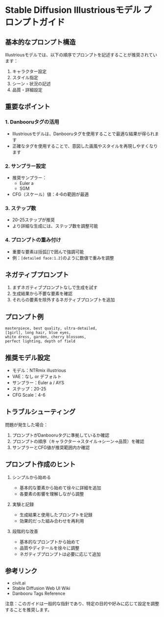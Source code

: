 # Stable Diffusion Illustriousモデル プロンプトガイド

## 基本的なプロンプト構造

Illustriousモデルでは、以下の順序でプロンプトを記述することが推奨されています：

1. キャラクター設定
2. スタイル指定
3. シーン・状況の記述
4. 品質・詳細設定

## 重要なポイント

### 1. Danbooruタグの活用
- Illustriousモデルは、Danbooruタグを使用することで最適な結果が得られます
- 正確なタグを使用することで、意図した画風やスタイルを再現しやすくなります

### 2. サンプラー設定
- 推奨サンプラー：
  - Euler a
  - SGM
- CFG（スケール）値：4-6の範囲が最適

### 3. ステップ数
- 20-25ステップが推奨
- より詳細な生成には、ステップ数を調整可能

### 4. プロンプトの重み付け
- 重要な要素は括弧[]で囲んで強調可能
- 例：`[detailed face:1.2]`のように数値で重みを調整

## ネガティブプロンプト

1. まずネガティブプロンプトなしで生成を試す
2. 生成結果から不要な要素を確認
3. それらの要素を除外するネガティブプロンプトを追加

## プロンプト例

```
masterpiece, best quality, ultra-detailed, 
[1girl], long hair, blue eyes, 
white dress, garden, cherry blossoms,
perfect lighting, depth of field
```

## 推奨モデル設定

- モデル：NTRmix illustrious
- VAE：なし or デフォルト
- サンプラー：Euler a / AYS
- ステップ：20-25
- CFG Scale：4-6

## トラブルシューティング

問題が発生した場合：
1. プロンプトがDanbooruタグに準拠しているか確認
2. プロンプトの順序（キャラクター→スタイル→シーン→品質）を確認
3. サンプラーとCFG値が推奨範囲内か確認

## プロンプト作成のヒント

1. シンプルから始める
   - 基本的な要素から始めて徐々に詳細を追加
   - 各要素の影響を理解しながら調整

2. 実験と記録
   - 生成結果と使用したプロンプトを記録
   - 効果的だった組み合わせを再利用

3. 段階的な改善
   - 基本的なプロンプトから始めて
   - 品質やディテールを徐々に調整
   - ネガティブプロンプトは必要に応じて追加

## 参考リンク
- civit.ai
- Stable Diffusion Web UI Wiki
- Danbooru Tags Reference

注意：このガイドは一般的な指針であり、特定の目的や好みに応じて設定を調整することを推奨します。